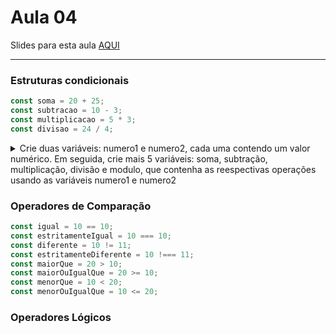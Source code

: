 # Aula 04

Slides para esta aula [AQUI](https://www.canva.com/design/DAFzI0DIJoI/pYu4Nys08MPvBJO-lS2SsQ/view?utm_content=DAFzI0DIJoI&utm_campaign=designshare&utm_medium=link&utm_source=editor)

---

### Estruturas condicionais

```javascript
const soma = 20 + 25;
const subtracao = 10 - 3;
const multiplicacao = 5 * 3;
const divisao = 24 / 4;
```

<details>
  <summary>Crie duas variáveis: numero1 e numero2, cada uma contendo um valor numérico. Em seguida, crie mais 5 variáveis: soma, subtração, multiplicação, divisão e modulo, que contenha as reespectivas operações usando as variáveis numero1 e numero2</summary>

```javascript

```
</details>

### Operadores de Comparação

```javascript
const igual = 10 == 10;
const estritamenteIgual = 10 === 10;
const diferente = 10 != 11;
const estritamenteDiferente = 10 !=== 11;
const maiorQue = 20 > 10;
const maiorOuIgualQue = 20 >= 10;
const menorQue = 10 < 20;
const menorOuIgualQue = 10 <= 20;
```

### Operadores Lógicos